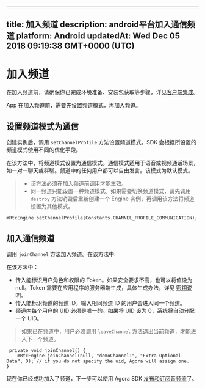 
---
title: 加入频道
description: android平台加入通信频道
platform: Android
updatedAt: Wed Dec 05 2018 09:19:38 GMT+0000 (UTC)
---
# 加入频道
在加入频道前，请确保你已完成环境准备、安装包获取等步骤，详见[客户端集成](../../cn/Video/android_audio.md)。

App 在加入频道前，需要先设置频道模式，再加入频道。

## 设置频道模式为通信
创建实例后，调用 `setChannelProfile` 方法设置频道模式。SDK 会根据所设置的频道模式使用不同的优化手段。 

在该方法中，将频道模式设置为通信模式。通信模式适用于语音或视频通话场景，如一对一聊天或群聊。频道中的任何用户都可以自由发言。该模式为默认模式。

> - 该方法必须在加入频道前调用才能生效。
> - 同一频道只能设置一种频道模式。如果需要切换频道模式，请先调用 `destroy` 方法销毁后重新创建一个 Engine 实例，再调用该方法将频道设置为其他模式。

```
mRtcEngine.setChannelProfile(Constants.CHANNEL_PROFILE_COMMUNICATION);
```

## 加入通信频道
调用 `joinChannel` 方法加入频道。在该方法中:

在该方法中：

-   传入能标识用户角色和权限的 Token。如果安全要求不高，也可以将值设为 null。Token 需要在应用程序的服务器端生成，具体生成办法，详见 [密钥说明](../../cn/Video/token.md)。
-   传入能标识频道的频道 ID。输入相同频道 ID 的用户会进入同一个频道。
-   频道内每个用户的 UID 必须是唯一的。如果将 UID 设为 0，系统将自动分配一个 UID。

> 如果已在频道中，用户必须调用 `leaveChannel` 方法退出当前频道，才能进入下一个频道。

```
 private void joinChannel() {
    mRtcEngine.joinChannel(null, "demoChannel1", "Extra Optional Data", 0); // if you do not specify the uid, Agora will assign one.
}
```

现在你已经成功加入了频道，下一步可以使用 Agora SDK [发布和订阅音频流](../../cn/Video/publish_android_audio.md)了。
